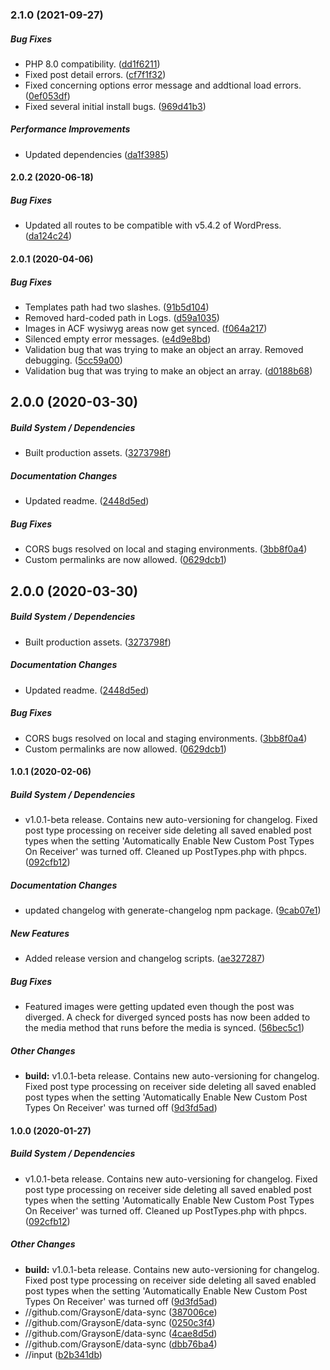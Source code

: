 ### 2.1.0 (2021-09-27)

##### Bug Fixes

*  PHP 8.0 compatibility. ([dd1f6211](https://github.com/GraysonE/data-sync/commit/dd1f6211e0f7f320865aadbbee5482cab855f92a))
*  Fixed post detail errors. ([cf7f1f32](https://github.com/GraysonE/data-sync/commit/cf7f1f32ade51eed6f3569b398fddeef0df81005))
*  Fixed concerning options error message and addtional load errors. ([0ef053df](https://github.com/GraysonE/data-sync/commit/0ef053df9abcc9727bf8ebcd008d1fc4b9a1fbb0))
*  Fixed several initial install bugs. ([969d41b3](https://github.com/GraysonE/data-sync/commit/969d41b377996b97352577ad6c096765677846f6))

##### Performance Improvements

*  Updated dependencies ([da1f3985](https://github.com/GraysonE/data-sync/commit/da1f39857002427dff34297e8bbef7e6d11dcdc8))

#### 2.0.2 (2020-06-18)

##### Bug Fixes

*  Updated all routes to be compatible with v5.4.2 of WordPress. ([da124c24](https://github.com/GraysonE/data-sync/commit/da124c2457bbfc46064c5f6b9b28105a984d6a9e))

#### 2.0.1 (2020-04-06)

##### Bug Fixes

*  Templates path had two slashes. ([91b5d104](https://github.com/GraysonE/data-sync/commit/91b5d1042318669d7d7d77d0bf44a03b7bcf0146))
*  Removed hard-coded path in Logs. ([d59a1035](https://github.com/GraysonE/data-sync/commit/d59a10358001d4c8cc2855e8d10bbbbf61e1fd09))
*  Images in ACF wysiwyg areas now get synced. ([f064a217](https://github.com/GraysonE/data-sync/commit/f064a2176f02609d40c6db18ef84af24751a507b))
*  Silenced empty error messages. ([e4d9e8bd](https://github.com/GraysonE/data-sync/commit/e4d9e8bdcf4840cfe78d4e77732aacb3f58d9ee9))
*  Validation bug that was trying to make an object an array. Removed debugging. ([5cc59a00](https://github.com/GraysonE/data-sync/commit/5cc59a00ec32f4a45e743c6993d465f1753241b5))
*  Validation bug that was trying to make an object an array. ([d0188b68](https://github.com/GraysonE/data-sync/commit/d0188b68e57e41549fd7713305b866aa39cd0566))

## 2.0.0 (2020-03-30)

##### Build System / Dependencies

*  Built production assets. ([3273798f](https://github.com/GraysonE/data-sync/commit/3273798f5d510098abe408b95189509801a24980))

##### Documentation Changes

*  Updated readme. ([2448d5ed](https://github.com/GraysonE/data-sync/commit/2448d5ede0b2154ed759ae38c8fe4bc8f4864387))

##### Bug Fixes

*  CORS bugs resolved on local and staging environments. ([3bb8f0a4](https://github.com/GraysonE/data-sync/commit/3bb8f0a426dae2a32f6e47ff11c8ad9eb757552a))
*  Custom permalinks are now allowed. ([0629dcb1](https://github.com/GraysonE/data-sync/commit/0629dcb18e30a2a66018fe7d2991b36532ce3383))

## 2.0.0 (2020-03-30)

##### Build System / Dependencies

*  Built production assets. ([3273798f](https://github.com/GraysonE/data-sync/commit/3273798f5d510098abe408b95189509801a24980))

##### Documentation Changes

*  Updated readme. ([2448d5ed](https://github.com/GraysonE/data-sync/commit/2448d5ede0b2154ed759ae38c8fe4bc8f4864387))

##### Bug Fixes

*  CORS bugs resolved on local and staging environments. ([3bb8f0a4](https://github.com/GraysonE/data-sync/commit/3bb8f0a426dae2a32f6e47ff11c8ad9eb757552a))
*  Custom permalinks are now allowed. ([0629dcb1](https://github.com/GraysonE/data-sync/commit/0629dcb18e30a2a66018fe7d2991b36532ce3383))

#### 1.0.1 (2020-02-06)

##### Build System / Dependencies

*  v1.0.1-beta release. Contains new auto-versioning for changelog. Fixed post type processing on receiver side deleting all saved enabled post types when the setting 'Automatically Enable New Custom Post Types On Receiver' was turned off. Cleaned up PostTypes.php with phpcs. ([092cfb12](https://github.com/GraysonE/data-sync/commit/092cfb1287e4094c6d7d1672267a69b0de82e2ef))

##### Documentation Changes

*  updated changelog with generate-changelog npm package. ([9cab07e1](https://github.com/GraysonE/data-sync/commit/9cab07e18a8be1d8c81d3f40c7f3841aced6f005))

##### New Features

*  Added release version and changelog scripts. ([ae327287](https://github.com/GraysonE/data-sync/commit/ae327287592fcc405698c2f19ad6f198a70fffb5))

##### Bug Fixes

*  Featured images were getting updated even though the post was diverged. A check for diverged synced posts has now been added to the media method that runs before the media is synced. ([56bec5c1](https://github.com/GraysonE/data-sync/commit/56bec5c1be4f62cfb74e8086ca3b79f0802e3d50))

##### Other Changes

* **build:**  v1.0.1-beta release. Contains new auto-versioning for changelog. Fixed post type processing on receiver side deleting all saved enabled post types when the setting 'Automatically Enable New Custom Post Types On Receiver' was turned off ([9d3fd5ad](https://github.com/GraysonE/data-sync/commit/9d3fd5addb2ef59bc3a93e1acf20e089a0a35c07))

#### 1.0.0 (2020-01-27)

##### Build System / Dependencies

*  v1.0.1-beta release. Contains new auto-versioning for changelog. Fixed post type processing on receiver side deleting all saved enabled post types when the setting 'Automatically Enable New Custom Post Types On Receiver' was turned off. Cleaned up PostTypes.php with phpcs. ([092cfb12](https://github.com/GraysonE/data-sync/commit/092cfb1287e4094c6d7d1672267a69b0de82e2ef))

##### Other Changes

* **build:**  v1.0.1-beta release. Contains new auto-versioning for changelog. Fixed post type processing on receiver side deleting all saved enabled post types when the setting 'Automatically Enable New Custom Post Types On Receiver' was turned off ([9d3fd5ad](https://github.com/GraysonE/data-sync/commit/9d3fd5addb2ef59bc3a93e1acf20e089a0a35c07))
* //github.com/GraysonE/data-sync ([387006ce](https://github.com/GraysonE/data-sync/commit/387006ce225cbeb91dd77e1abe8ca47f702f4230))
* //github.com/GraysonE/data-sync ([0250c3f4](https://github.com/GraysonE/data-sync/commit/0250c3f4b29e73b4bf0125a6455f9df57be6f41a))
* //github.com/GraysonE/data-sync ([4cae8d5d](https://github.com/GraysonE/data-sync/commit/4cae8d5de8f90d1ea3292c2c640ac102b5e20bf6))
* //github.com/GraysonE/data-sync ([dbb76ba4](https://github.com/GraysonE/data-sync/commit/dbb76ba4101c5d30b2a35ff0bf2222ee568e85ba))
* //input ([b2b341db](https://github.com/GraysonE/data-sync/commit/b2b341db8c45395396dfaffac94cc1d7ef85694d))


